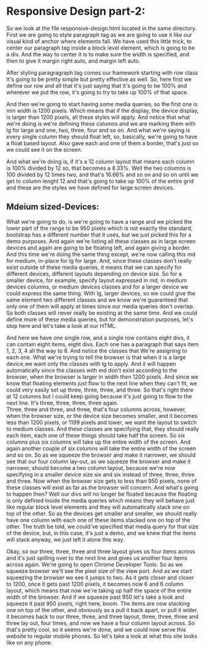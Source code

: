 # Responsive Design part-2:
So we look at the file responsive-design.html located in the same directory.
First we are going to style paragraph tag as we are going to use it like our visual kind of anchor where elements fall. 
We have used this little trick, to center our paragraph tag inside a block level element, which is going to be a div. 
And the way to center it is to make sure the width is specified, and then to give it margin right auto, and margin left auto.

After styling paragragraph tag comes our framework starting with row class
It's going to be pretty simple but pretty effective as well. So, here first we define our row and all that it's just saying that it's going to be 100% and wherever we put the row, it's going to try to take up 100% of that space.

And then we're going to start having some media queries, so the first one is min width is 1200 pixels. 
Which means that if the display, the device display, is larger than 1200 pixels, all these styles will apply.
And notice that what we're doing is we're defining these columns and we are marking them with lg for large and one, two, three, four and so on. 
And what we're saying is every single column they should float left, so, basically, we're going to have a float based layout. Also gave each and one of them a border, that's just so we could see it on the screen.

And what we're doing is, if it's a 12 column layout that means each column is 100% divided by 12 so, that becomes a 8.33%. 
Well the two columns is 100 divided by 12 times two, and that's 16.66% and so on and so on until we get to column lenght 12 and that's going to take up 100% of the entire grid and these are the styles we have defined for large screen devices. 

## Mdeium sized-Devices:
What we're going to do, is we're going to have a range and we picked the lower part of the range to be 950 pixels which is not exactly the standard, bootstrap has a different number that it uses, but we just picked this for a demo purposes. 
And again we're listing all these classes as in large screen devices and again are going to be floating left, and again giving a border. 
And this time we're doing the same thing except, we're now calling this md for medium, in-place for lg for large. 
And, since these classes don't really exist outside of these media queries, it means that we can specify for different devices, different layouts depending on device size. 
So for a smaller device, for example, specify layout expressed in md, in medium devices columns, or medium devices classes and for a larger device we could express the same thing. 
With lg, larger devices, so we could give the same element two different classes and we know we're guaranteed that only one of them will apply at times since our media queries don't overlap. 
So both classes will never really be existing at the same time. And we could define more of these media queries, but for demonstration purposes, let's stop here and let's take a look at our HTML. 

And here we have one single row, and a single row contains eight divs, it can contain eight items, eight divs. Each one has a paragraph that says item 1, 2, 3, 4 all the way to 8. 
And notice the classes that We're assigning to each one. What we're trying to tell the browser is that when it is a large device,we want only the classes with lg to apply. And it will happen automatically since the classes with md don't exist according to the browser, when the browser is larger in width then 1200 pixels. 
And since we know that floating elements just flow to the next line when they can't fit, we could very easily set up three, three, three, and three. 
So that's right there at 12 columns but I could keep going because it's just going to flow to the next line.
It's three, three, three, three again.  
Three, three and three, and three, that's four columns across, however, when the browser size, or the device size becomes smaller, and it becomes less than 1200 pixels, or 1199 pixels and lower, we want the layout to switch to medium classes. 
And these classes are specifying that, they should really each item, each one of these things should take half the screen. 
So six columns plus six columns will take up the entire width of the screen. And again another couple of six columns will take the entire width of the screen and so on. 
So as we squeeze the browser and make it narrower, we should see that our four column lay-out, as we squeeze the browser and make it narrower, should become a two column layout, because we're now specifying in a smaller device size six and six instead of three, three, three and three. 
Now when the browser size gets to less than 950 pixels, none of these classes will exist as far as the browser will concern. And what's going to happen then? 
Well our divs will no longer be floated because the floating is only defined inside the media queries which means they will behave just like regular block level elements and they will automatically stack one on top of the other. 
So as the devices get smaller and smaller, we should really have one column with each one of these items stacked one on top of the other. 
The truth be told, we could've specified that media query for that size of the device, but, in this case, it's just a demo, and we knew that the items will stack anyway, we just left it alone this way. 

Okay, so our three, three, three and three layout gives us four items across and it's just spilling over to the next line and gives us another four items across again. We're going to open Chrome Developer Tools. So as we squeeze browser we'll see the pixel size of the view port. 
And as we start squeezing the browser we see it jumps to two. As it gets closer and closer to 1200, once it gets past 1200 pixels, it becomes now 6 and 6 column layout, which means that now we're taking up half the space of the entire width of the browser. 
And if we squeeze past 950 let's take a look and squeeze it past 950 pixels, right here, boom. The items are now stacking one on top of the other, and obviously as a pull it back apart, or pull it wider, it becomes back to our three, three, and three layout, three, three, three and three lay out, four times, and now we have a four column layout across. 
So that's pretty cool, so it seems we're done, and we could now serve this website to regular mobile phones. So let's take a look at what this site looks like on any phone.